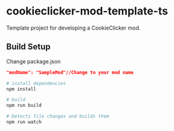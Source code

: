 # cookieclicker-mod-template-ts

Template project for developing a CookieClicker mod.

## Build Setup

Change package.json

```json
"modName": "SampleMod"//Change to your mod name
```

``` bash
# install dependencies
npm install

# build
npm run build

# Detects file changes and builds them
npm run watch
```
